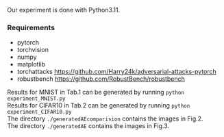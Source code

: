
Our experiment is done with Python3.11. 
### Requirements
- pytorch
- torchvision
- numpy
- matplotlib
- torchattacks https://github.com/Harry24k/adversarial-attacks-pytorch
- robustbench https://github.com/RobustBench/robustbench

Results for MNIST in Tab.1 can be generated by running  ```python experiment_MNIST.py``` <br>
Results for CIFAR10 in Tab.2 can be generated by running  ```python experiment_CIFAR10.py```<br>
The directory ```./generatedAEcomparision``` contains the images in Fig.2.<br>
The directory ```./generatedAE``` contains the images in Fig.3.<br>
